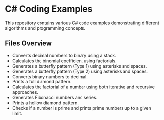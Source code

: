 # C# Coding Examples

This repository contains various C# code examples demonstrating different algorithms and programming concepts.

## Files Overview

- <mcfile name="BinaryConversion.cs" path="e:\c# Code\C# Coding\BinaryConversion.cs"></mcfile> Converts decimal numbers to binary using a stack.
- <mcfile name="BinomialCoefficient.cs" path="e:\c# Code\C# Coding\BinomialCoefficient.cs"></mcfile> Calculates the binomial coefficient using factorials.
- <mcfile name="Butterfly1.cs" path="e:\c# Code\C# Coding\Butterfly1.cs"></mcfile> Generates a butterfly pattern (Type 1) using asterisks and spaces.
- <mcfile name="Butterfly2.cs" path="e:\c# Code\C# Coding\Butterfly2.cs"></mcfile> Generates a butterfly pattern (Type 2) using asterisks and spaces.
- <mcfile name="DecimalConversion.cs" path="e:\c# Code\C# Coding\DecimalConversion.cs"></mcfile> Converts binary numbers to decimal.
- <mcfile name="Diamond.cs" path="e:\c# Code\C# Coding\Diamond.cs"></mcfile> Prints a full diamond pattern.
- <mcfile name="Factorial.cs" path="e:\c# Code\C# Coding\Factorial.cs"></mcfile> Calculates the factorial of a number using both iterative and recursive approaches.
- <mcfile name="Fibonacci.cs" path="e:\c# Code\C# Coding\Fibonacci.cs"></mcfile> Generates Fibonacci numbers and series.
- <mcfile name="HollowDiamond.cs" path="e:\c# Code\C# Coding\HollowDiamond.cs"></mcfile> Prints a hollow diamond pattern.
- <mcfile name="PrimeNumber.cs" path="e:\c# Code\C# Coding\PrimeNumber.cs"></mcfile> Checks if a number is prime and prints prime numbers up to a given limit.
